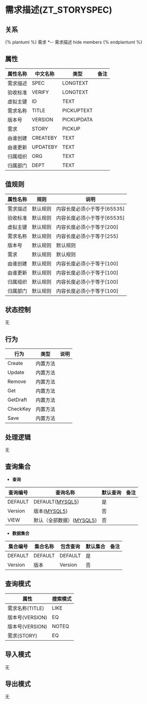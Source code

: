 # 需求描述(ZT_STORYSPEC)

  

## 关系
{% plantuml %}
需求 *-- 需求描述 
hide members
{% endplantuml %}

## 属性

| 属性名称        |    中文名称    | 类型     |  备注  |
| --------   |------------| -----   |  -------- | 
|需求描述	|SPEC|LONGTEXT|&nbsp;|
|验收标准|VERIFY|LONGTEXT|&nbsp;|
|虚拟主键|ID|TEXT|&nbsp;|
|需求名称|TITLE|PICKUPTEXT|&nbsp;|
|版本号|VERSION|PICKUPDATA|&nbsp;|
|需求|STORY|PICKUP|&nbsp;|
|由谁创建|CREATEBY|TEXT|&nbsp;|
|由谁更新|UPDATEBY|TEXT|&nbsp;|
|归属组织|ORG|TEXT|&nbsp;|
|归属部门|DEPT|TEXT|&nbsp;|

## 值规则
| 属性名称    | 规则    |  说明  |
| --------   |------------| ----- | 
|需求描述	|默认规则|内容长度必须小于等于[65535]|
|验收标准|默认规则|内容长度必须小于等于[65535]|
|虚拟主键|默认规则|内容长度必须小于等于[200]|
|需求名称|默认规则|内容长度必须小于等于[255]|
|版本号|默认规则|默认规则|
|需求|默认规则|默认规则|
|由谁创建|默认规则|内容长度必须小于等于[100]|
|由谁更新|默认规则|内容长度必须小于等于[100]|
|归属组织|默认规则|内容长度必须小于等于[100]|
|归属部门|默认规则|内容长度必须小于等于[100]|

## 状态控制

无


## 行为
| 行为    | 类型    |  说明  |
| --------   |------------| ----- | 
|Create|内置方法|&nbsp;|
|Update|内置方法|&nbsp;|
|Remove|内置方法|&nbsp;|
|Get|内置方法|&nbsp;|
|GetDraft|内置方法|&nbsp;|
|CheckKey|内置方法|&nbsp;|
|Save|内置方法|&nbsp;|

## 处理逻辑
无

## 查询集合

* **查询**

| 查询编号 | 查询名称       | 默认查询 |   备注|
| --------  | --------   | --------   | ----- |
|DEFAULT|DEFAULT([MYSQL5](../../appendix/query_MYSQL5.md#StorySpec_Default))|是|&nbsp;|
|Version|版本([MYSQL5](../../appendix/query_MYSQL5.md#StorySpec_Version))|否|&nbsp;|
|VIEW|默认（全部数据）([MYSQL5](../../appendix/query_MYSQL5.md#StorySpec_View))|否|&nbsp;|

* **数据集合**

| 集合编号 | 集合名称   |  包含查询  | 默认集合 |   备注|
| --------  | --------   | -------- | --------   | ----- |
|DEFAULT|DEFAULT|DEFAULT|是|&nbsp;|
|Version|版本|Version|否|&nbsp;|

## 查询模式
| 属性      |    搜索模式     |
| --------   |------------|
|需求名称(TITLE)|LIKE|
|版本号(VERSION)|EQ|
|版本号(VERSION)|NOTEQ|
|需求(STORY)|EQ|

## 导入模式
无


## 导出模式
无
